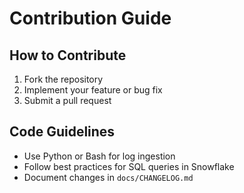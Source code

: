# Contribution Guide

## How to Contribute
1. Fork the repository
2. Implement your feature or bug fix
3. Submit a pull request

## Code Guidelines
- Use Python or Bash for log ingestion
- Follow best practices for SQL queries in Snowflake
- Document changes in `docs/CHANGELOG.md`